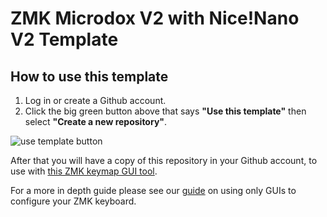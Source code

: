 # ZMK Microdox V2 with Nice!Nano V2 Template

## How to use this template
1. Log in or create a Github account.
2. Click the big green button above that says **"Use this template"**
then select **"Create a new repository"**.

![use template button](https://images.boardsource.xyz/Screenshot%202023-10-20%20115310.png)

After that you will have a copy of this repository in your Github account,
to use with [this ZMK keymap GUI tool](https://nickcoutsos.github.io/keymap-editor/).

For a more in depth guide please see our [guide](https://www.boardsource.xyz/docs/guides-zmkgui) on using only GUIs to configure your ZMK keyboard.
